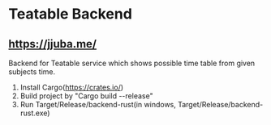 # Teatable Backend
## https://jjuba.me/

Backend for Teatable service which shows possible time table from given subjects time.

1. Install Cargo(https://crates.io/)
2. Build project by "Cargo build --release"
3. Run Target/Release/backend-rust(in windows, Target/Release/backend-rust.exe)